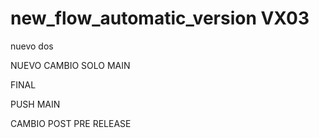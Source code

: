 # new_flow_automatic_version  VX03
nuevo
dos


NUEVO CAMBIO SOLO MAIN

FINAL


PUSH MAIN


CAMBIO POST PRE RELEASE